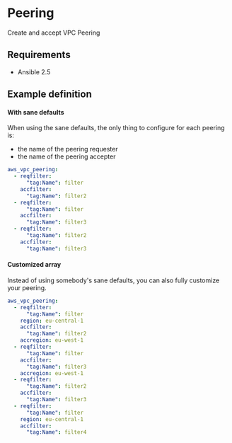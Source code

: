 # Peering

Create and accept VPC Peering

## Requirements

* Ansible 2.5

## Example definition

#### With sane defaults
When using the sane defaults, the only thing to configure for each peering is:

* the name of the peering requester
* the name of the peering accepter

```yml
aws_vpc_peering:
  - reqfilter:
      "tag:Name": filter
    accfilter:
      "tag:Name": filter2
  - reqfilter:
      "tag:Name": filter
    accfilter:
      "tag:Name": filter3
  - reqfilter:
      "tag:Name": filter2
    accfilter:
      "tag:Name": filter3
```

#### Customized array
Instead of using somebody's sane defaults, you can also fully customize your peering.

```yml
aws_vpc_peering:
  - reqfilter:
      "tag:Name": filter
    region: eu-central-1
    accfilter:
      "tag:Name": filter2
    accregion: eu-west-1
  - reqfilter:
      "tag:Name": filter
    accfilter:
      "tag:Name": filter3
    accregion: eu-west-1
  - reqfilter:
      "tag:Name": filter2
    accfilter:
      "tag:Name": filter3
  - reqfilter:
      "tag:Name": filter
    region: eu-central-1
    accfilter:
      "tag:Name": filter4
```
